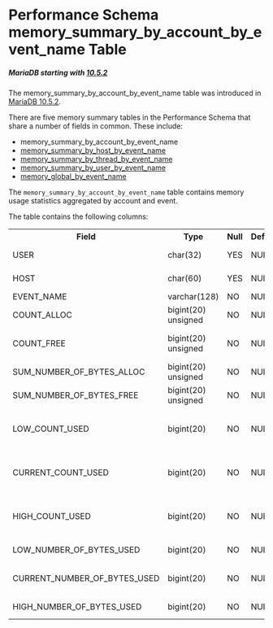 # Performance Schema memory_summary_by_account_by_event_name Table

##### MariaDB starting with [10.5.2](/kb/en/mariadb-1052-release-notes/)

The memory_summary_by_account_by_event_name table was introduced in [MariaDB 10.5.2](/kb/en/mariadb-1052-release-notes/).

There are five memory summary tables in the Performance Schema that share a number of fields in common. These include:

- memory_summary_by_account_by_event_name
- [memory_summary_by_host_by_event_name](/sql-statements-structure/sql-statements/administrative-sql-statements/system-tables/performance-schema/performance-schema-tables/performance-schema-memory_summary_by_host_by_event_name-table)
- [memory_summary_by_thread_by_event_name](/sql-statements-structure/sql-statements/administrative-sql-statements/system-tables/performance-schema/performance-schema-tables/performance-schema-memory_summary_by_thread_by_event_name-table)
- [memory_summary_by_user_by_event_name](/sql-statements-structure/sql-statements/administrative-sql-statements/system-tables/performance-schema/performance-schema-tables/performance-schema-memory_summary_by_user_by_event_name-table)
- [memory_global_by_event_name](/sql-statements-structure/sql-statements/administrative-sql-statements/system-tables/performance-schema/performance-schema-tables/performance-schema-memory_global_by_event_name-table)

The `memory_summary_by_account_by_event_name` table contains memory usage statistics aggregated by account and event.

The table contains the following columns:

<table><tbody><tr><th>Field</th><th>Type</th><th>Null</th><th>Default</th><th>Description</th></tr>
<tr><td>USER</td><td>char(32)</td><td>YES</td><td>NULL</td><td>User portion of the account.</td></tr>
<tr><td>HOST</td><td>char(60)</td><td>YES</td><td>NULL</td><td>Host portion of the account.</td></tr>
<tr><td>EVENT_NAME</td><td>varchar(128)</td><td>NO</td><td>NULL</td><td>Event name.</td></tr>
<tr><td>COUNT_ALLOC</td><td>bigint(20) unsigned</td><td>NO</td><td>NULL</td><td>Total number of allocations to memory.</td></tr>
<tr><td>COUNT_FREE</td><td>bigint(20) unsigned</td><td>NO</td><td>NULL</td><td>Total number of attempts to free the allocated memory.</td></tr>
<tr><td>SUM_NUMBER_OF_BYTES_ALLOC</td><td>bigint(20) unsigned</td><td>NO</td><td>NULL</td><td>Total number of bytes allocated.</td></tr>
<tr><td>SUM_NUMBER_OF_BYTES_FREE</td><td>bigint(20) unsigned</td><td>NO</td><td>NULL</td><td>Total number of bytes freed</td></tr>
<tr><td>LOW_COUNT_USED</td><td>bigint(20)</td><td>NO</td><td>NULL</td><td>Lowest number of allocated blocks (lowest value of CURRENT_COUNT_USED).</td></tr>
<tr><td>CURRENT_COUNT_USED</td><td>bigint(20)</td><td>NO</td><td>NULL</td><td>Currently allocated blocks that have not been freed (COUNT_ALLOC minus COUNT_FREE).</td></tr>
<tr><td>HIGH_COUNT_USED</td><td>bigint(20)</td><td>NO</td><td>NULL</td><td>Highest number of allocated blocks (highest value of CURRENT_COUNT_USED).</td></tr>
<tr><td>LOW_NUMBER_OF_BYTES_USED</td><td>bigint(20)</td><td>NO</td><td>NULL</td><td>Lowest number of bytes used.</td></tr>
<tr><td>CURRENT_NUMBER_OF_BYTES_USED</td><td>bigint(20)</td><td>NO</td><td>NULL</td><td>Current number of bytes used (total allocated minus total freed).</td></tr>
<tr><td>HIGH_NUMBER_OF_BYTES_USED</td><td>bigint(20)</td><td>NO</td><td>NULL</td><td>Highest number of bytes used.</td></tr>
</tbody></table>